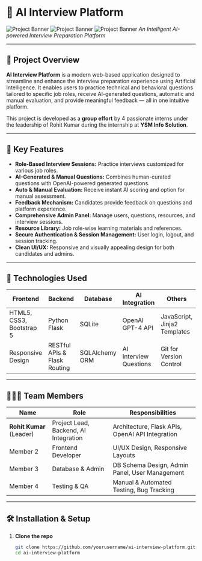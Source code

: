 # 🚀 AI Interview Platform

![Project Banner](https://github.com/rkstm7/images/blob/main/interview_dashboard1.png)
![Project Banner](https://github.com/rkstm7/images/blob/main/interview_dashboard2.png)
![Project Banner](https://github.com/rkstm7/images/blob/main/interview_dashboard3.png)
_An Intelligent AI-powered Interview Preparation Platform_

---

## 🎯 Project Overview

**AI Interview Platform** is a modern web-based application designed to streamline and enhance the interview preparation experience using Artificial Intelligence. It enables users to practice technical and behavioral questions tailored to specific job roles, receive AI-generated questions, automatic and manual evaluation, and provide meaningful feedback — all in one intuitive platform.

This project is developed as a **group effort** by 4 passionate interns under the leadership of Rohit Kumar during the internship at **YSM Info Solution**.

---

## 🌟 Key Features

- **Role-Based Interview Sessions:** Practice interviews customized for various job roles.
- **AI-Generated & Manual Questions:** Combines human-curated questions with OpenAI-powered generated questions.
- **Auto & Manual Evaluation:** Receive instant AI scoring and option for manual assessment.
- **Feedback Mechanism:** Candidates provide feedback on questions and platform experience.
- **Comprehensive Admin Panel:** Manage users, questions, resources, and interview sessions.
- **Resource Library:** Job role-wise learning materials and references.
- **Secure Authentication & Session Management:** User login, logout, and session tracking.
- **Clean UI/UX:** Responsive and visually appealing design for both candidates and admins.

---

## 📌 Technologies Used

| Frontend                 | Backend                      | Database       | AI Integration         | Others                       |
| ------------------------ | ---------------------------- | -------------- | ---------------------- | ---------------------------- |
| HTML5, CSS3, Bootstrap 5 | Python Flask                 | SQLite         | OpenAI GPT-4 API       | JavaScript, Jinja2 Templates |
| Responsive Design        | RESTful APIs & Flask Routing | SQLAlchemy ORM | AI Interview Questions | Git for Version Control      |

---

## 🧑‍🤝‍🧑 Team Members

| Name                     | Role                                  | Responsibilities                                 |
| ------------------------ | ------------------------------------- | ------------------------------------------------ |
| **Rohit Kumar** (Leader) | Project Lead, Backend, AI Integration | Architecture, Flask APIs, OpenAI API Integration |
| Member 2                 | Frontend Developer                    | UI/UX Design, Responsive Layouts                 |
| Member 3                 | Database & Admin                      | DB Schema Design, Admin Panel, User Management   |
| Member 4                 | Testing & QA                          | Manual & Automated Testing, Bug Tracking         |

---

## 🛠️ Installation & Setup

1. **Clone the repo**

   ```bash
   git clone https://github.com/yourusername/ai-interview-platform.git
   cd ai-interview-platform
   ```
